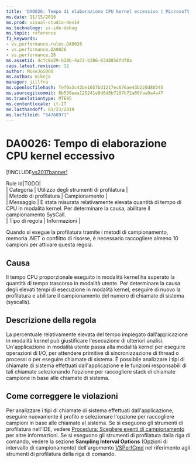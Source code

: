 ```yaml
---
title: 'DA0026: Tempo di elaborazione CPU kernel eccessivo | Microsoft Docs'
ms.date: 11/15/2016
ms.prod: visual-studio-dev14
ms.technology: vs-ide-debug
ms.topic: reference
f1_keywords:
- vs.performance.rules.DA0026
- vs.performance.DA0026
- vs.performance.26
ms.assetid: 4cfc8a29-b29b-4a72-b386-03d8856fdf8a
caps.latest.revision: 12
author: MikeJo5000
ms.author: mikejo
manager: jillfra
ms.openlocfilehash: fef0a3c42be1057bd1217ec676ae43b220d80345
ms.sourcegitcommit: 8b538eea125241e9d6d8b7297b72a66faa9a4a47
ms.translationtype: MTE95
ms.contentlocale: it-IT
ms.lasthandoff: 01/23/2019
ms.locfileid: "54768971"
---
```

# <a name="da0026-excessive-kernel-cpu-time-processing"></a>DA0026: Tempo di elaborazione CPU kernel eccessivo
[!INCLUDE[vs2017banner](../includes/vs2017banner.md)]

Rule Id|TODO|  
| Categoria | Utilizzo degli strumenti di profilatura |  
| Metodo di profilatura | Campionamento |  
| Messaggio | È stata misurata relativamente elevata quantità di tempo di CPU in modalità kernel. Per determinare la causa, abilitare il campionamento SysCall.  
| Tipo di regola | Informazioni |  
  
 Quando si esegue la profilatura tramite i metodi di campionamento, memoria .NET o conflitto di risorse, è necessario raccogliere almeno 10 campioni per attivare questa regola.  
  
## <a name="cause"></a>Causa  
 Il tempo CPU proporzionale eseguito in modalità kernel ha superato la quantità di tempo trascorso in modalità utente. Per determinare la causa degli elevati tempi di esecuzione in modalità kernel, eseguire di nuovo la profilatura e abilitare il campionamento del numero di chiamate di sistema (syscalls).  
  
## <a name="rule-description"></a>Descrizione della regola  
 La percentuale relativamente elevata del tempo impiegato dall'applicazione in modalità kernel può giustificare l'esecuzione di ulteriori analisi. Un'applicazione in modalità utente passa alla modalità kernel per eseguire operazioni di I/O, per attendere primitive di sincronizzazione di thread o processi o per eseguire chiamate di sistema. È possibile analizzare i tipi di chiamate di sistema effettuati dall'applicazione e le funzioni responsabili di tali chiamate selezionando l'opzione per raccogliere stack di chiamate campione in base alle chiamate di sistema.  
  
## <a name="how-to-fix-violations"></a>Come correggere le violazioni  
 Per analizzare i tipi di chiamate di sistema effettuati dall'applicazione, eseguire nuovamente il profilo e selezionare l'opzione per raccogliere campioni in base alle chiamate al sistema. Se si eseguono gli strumenti di profilatura nell'IDE, vedere [Procedura: Scegliere eventi di campionamento](../profiling/how-to-choose-sampling-events.md) per altre informazioni. Se si eseguono gli strumenti di profilatura dalla riga di comando, vedere la sezione **Sampling Interval Options** (Opzioni di intervallo di campionamento) dell'argomento [VSPerfCmd](../profiling/vsperfcmd.md) nel riferimento agli strumenti di profilatura della riga di comando.
